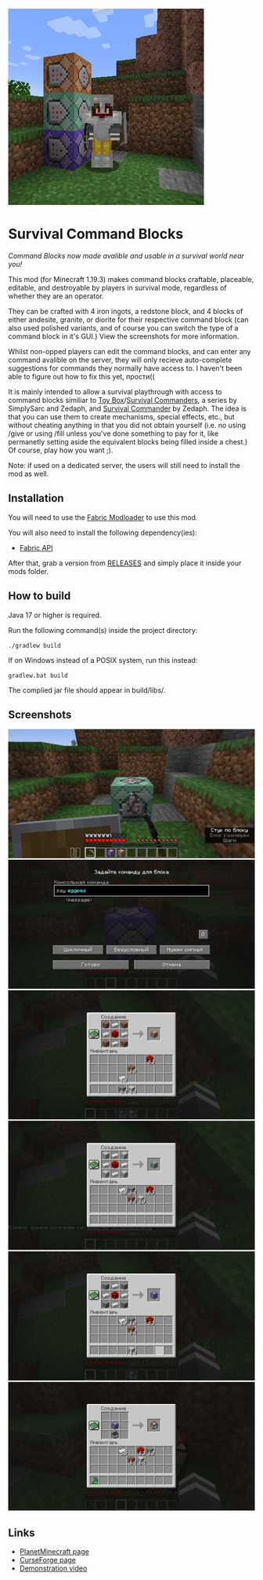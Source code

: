 ![logo](logo.png)

# Survival Command Blocks

*Command Blocks now made avalible and usable in a survival world near you!*

This mod (for Minecraft 1.19.3) makes command blocks craftable, placeable, editable, and destroyable by players in survival mode, regardless of whether they are an operator. 

They can be crafted with 4 iron ingots, a redstone block, and 4 blocks of either andesite, granite, or diorite for their respective command block (can also used polished variants, and of course you can switch the type of a command block in it's GUI.) View the screenshots for more information.

Whilst non-opped players can edit the command blocks, and can enter any command avalible on the server, they will only recieve auto-complete suggestions for commands they normally have access to. I haven't been able to figure out how to fix this yet, прости((

It is mainly intended to allow a survival playthrough with access to command blocks similiar to [Toy Box](https://www.youtube.com/playlist?list=PLGyo0_Pda1ECwOAM2QwCLxU-L2uW_JtpJ "SimplySarc's Toy Box series")/[Survival Commanders](https://www.youtube.com/playlist?list=PLaURolsKD_VEQ_W22mpaXYRZLWHC5bJpV "Zedaph's Survival Commanders series with SimplySarc"), a series by SimplySarc and Zedaph, and [Survival Commander](https://www.youtube.com/playlist?list=PLaURolsKD_VGoVCadwVdGqAdlWnTwoBdr "Zedaph's Survival Commander series") by Zedaph. The idea is that you can use them to create mechanisms, special effects, etc., but without cheating anything in that you did not obtain yourself (i.e. no using /give or using /fill unless you've done something to pay for it, like permanetly setting aside the equivalent blocks being filled inside a chest.) Of course, play how you want ;).

Note: if used on a dedicated server, the users will still need to install the mod as well.

## Installation

You will need to use the [Fabric Modloader](https://fabricmc.net/use/installer "Fabric Modloader Installer page") to use this mod.

You will also need to install the following dependency(ies):
- [Fabric API](https://www.curseforge.com/minecraft/mc-mods/fabric-api "Fabric API mod CurseForge page")

After that, grab a version from [RELEASES](https://github.com/ona-li-toki-e-jan-Epiphany-tawa-mi/Survival-Command-Blocks/releases "SurvivalCommandBlock's GitHub Releases page") and simply place it inside your mods folder.

## How to build

Java 17 or higher is required.

Run the following command(s) inside the project directory:

```console
./gradlew build
```

If on Windows instead of a POSIX system, run this instead:

```console
gradlew.bat build
```

The complied jar file should appear in build/libs/.

## Screenshots

![breaking a command block](screenshots/breaking.png)
![using a command block in survival](screenshots/menu.png)
![command block recipe](screenshots/command_block_recipe.png)
![chain command block recipe](screenshots/chain_command_block_recipe.png)
![repeating command block recipe](screenshots/repeating_command_block_recipe.png)
![command block minecart recipe](screenshots/command_block_minecart_recipe.png)

## Links

- [PlanetMinecraft page](https://www.planetminecraft.com/mod/survival-command-blocks-fabric "Survival Command Blocks' Planet Minecraft page.")
- [CurseForge page](https://www.curseforge.com/minecraft/mc-mods/survival-usable-command-blocks "Survival Command Blocks' CurseForge page")
- [Demonstration video](https://www.youtube.com/watch?v=-x18yaFZ21A "Survival Command Blocks' demonstration video on YouTube")